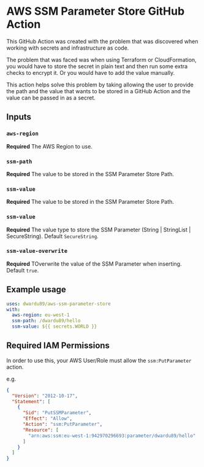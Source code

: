 # AWS SSM Parameter Store GitHub Action

This GitHub Action was created with the problem that was discovered when working with secrets and infrastructure as code.

The problem that was faced was when using Terraform or CloudFormation, you would have to store the secret in plain text and then run some extra checks to encrypt it. Or you would have to add the value manually.

This action helps solve this problem by taking allowing the user to provide the path and the value that wants to be stored in a GitHub Action and the value can be passed in as a secret.

## Inputs

### `aws-region`

**Required** The AWS Region to use.

### `ssm-path`

**Required** The value to be stored in the SSM Parameter Store Path.

### `ssm-value`

**Required** The value to be stored in the SSM Parameter Store Path.

### `ssm-value`

**Required** The value type to store the SSM Parameter (String | StringList | SecureString). Default `SecureString`.

### `ssm-value-overwrite`

**Required** TOverwrite the value of the SSM Parameter when inserting. Default `true`.

## Example usage

```yaml
uses: dwardu89/aws-ssm-parameter-store
with:
  aws-region: eu-west-1
  ssm-path: /dwardu89/hello
  ssm-value: ${{ secrets.WORLD }}
```

## Required IAM Permissions

In order to use this, your AWS User/Role must allow the `ssm:PutParameter` action.

e.g.

```json
{
  "Version": "2012-10-17",
  "Statement": [
    {
      "Sid": "PutSSMParameter",
      "Effect": "Allow",
      "Action": "ssm:PutParameter",
      "Resource": [
        "arn:aws:ssm:eu-west-1:942970296693:parameter/dwardu89/hello"
      ]
    }
  ]
}
```
